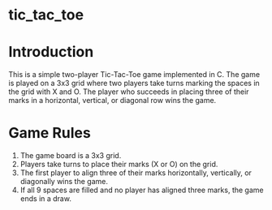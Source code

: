 # tic_tac_toe

# Introduction
This is a simple two-player Tic-Tac-Toe game implemented in C. The game is played on a 3x3 grid where two players take turns marking the spaces in the grid with X and O. The player who succeeds in placing three of their marks in a horizontal, vertical, or diagonal row wins the game.

# Game Rules
1. The game board is a 3x3 grid.
2. Players take turns to place their marks (X or O) on the grid.
3. The first player to align three of their marks horizontally, vertically, or diagonally wins the game.
4. If all 9 spaces are filled and no player has aligned three marks, the game ends in a draw.
